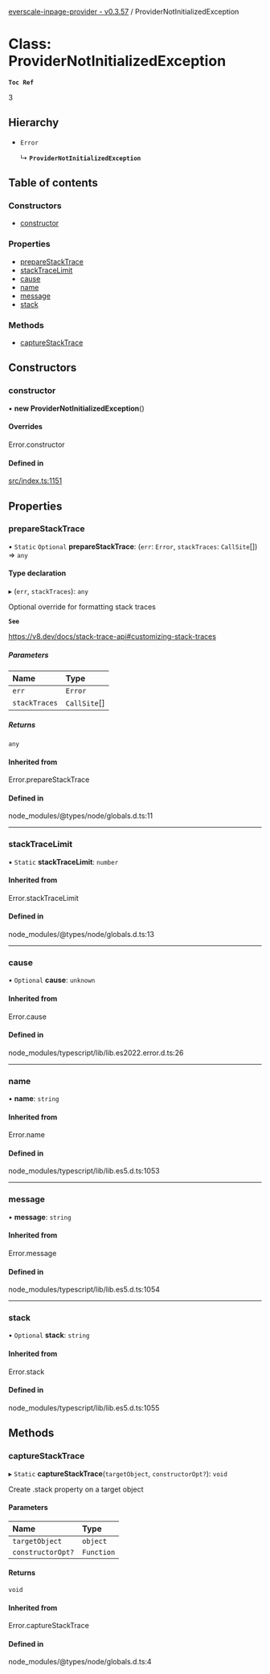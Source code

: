 [everscale-inpage-provider - v0.3.57](../README.md) / ProviderNotInitializedException

# Class: ProviderNotInitializedException

**`Toc Ref`**

3

## Hierarchy

- `Error`

  ↳ **`ProviderNotInitializedException`**

## Table of contents

### Constructors

- [constructor](ProviderNotInitializedException.md#constructor)

### Properties

- [prepareStackTrace](ProviderNotInitializedException.md#preparestacktrace)
- [stackTraceLimit](ProviderNotInitializedException.md#stacktracelimit)
- [cause](ProviderNotInitializedException.md#cause)
- [name](ProviderNotInitializedException.md#name)
- [message](ProviderNotInitializedException.md#message)
- [stack](ProviderNotInitializedException.md#stack)

### Methods

- [captureStackTrace](ProviderNotInitializedException.md#capturestacktrace)

## Constructors

### constructor

• **new ProviderNotInitializedException**()

#### Overrides

Error.constructor

#### Defined in

[src/index.ts:1151](https://github.com/Broxus/everscale-inpage-provider/blob/14e397c/src/index.ts#L1151)

## Properties

### prepareStackTrace

▪ `Static` `Optional` **prepareStackTrace**: (`err`: `Error`, `stackTraces`: `CallSite`[]) => `any`

#### Type declaration

▸ (`err`, `stackTraces`): `any`

Optional override for formatting stack traces

**`See`**

https://v8.dev/docs/stack-trace-api#customizing-stack-traces

##### Parameters

| Name          | Type         |
| :------------ | :----------- |
| `err`         | `Error`      |
| `stackTraces` | `CallSite`[] |

##### Returns

`any`

#### Inherited from

Error.prepareStackTrace

#### Defined in

node_modules/@types/node/globals.d.ts:11

---

### stackTraceLimit

▪ `Static` **stackTraceLimit**: `number`

#### Inherited from

Error.stackTraceLimit

#### Defined in

node_modules/@types/node/globals.d.ts:13

---

### cause

• `Optional` **cause**: `unknown`

#### Inherited from

Error.cause

#### Defined in

node_modules/typescript/lib/lib.es2022.error.d.ts:26

---

### name

• **name**: `string`

#### Inherited from

Error.name

#### Defined in

node_modules/typescript/lib/lib.es5.d.ts:1053

---

### message

• **message**: `string`

#### Inherited from

Error.message

#### Defined in

node_modules/typescript/lib/lib.es5.d.ts:1054

---

### stack

• `Optional` **stack**: `string`

#### Inherited from

Error.stack

#### Defined in

node_modules/typescript/lib/lib.es5.d.ts:1055

## Methods

### captureStackTrace

▸ `Static` **captureStackTrace**(`targetObject`, `constructorOpt?`): `void`

Create .stack property on a target object

#### Parameters

| Name              | Type       |
| :---------------- | :--------- |
| `targetObject`    | `object`   |
| `constructorOpt?` | `Function` |

#### Returns

`void`

#### Inherited from

Error.captureStackTrace

#### Defined in

node_modules/@types/node/globals.d.ts:4
